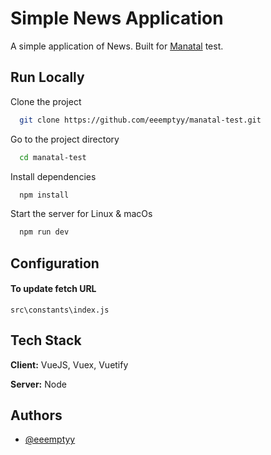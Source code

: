 
# Simple News Application

A simple application of News. Built for [Manatal](https://www.manatal.com/) test.


## Run Locally

Clone the project

```bash
  git clone https://github.com/eeemptyy/manatal-test.git
```

Go to the project directory

```bash
  cd manatal-test
```

Install dependencies

```bash
  npm install
```

Start the server for Linux & macOs

```bash
  npm run dev
```
## Configuration

#### To update fetch URL

```
src\constants\index.js
```

## Tech Stack

**Client:** VueJS, Vuex, Vuetify

**Server:** Node

## Authors

- [@eeemptyy](https://github.com/eeemptyy)
